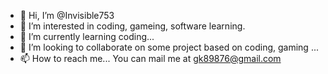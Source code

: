 - 👋 Hi, I’m @Invisible753
- 👀 I’m interested in coding, gameing, software learning.
- 🌱 I’m currently learning coding...
- 💞️ I’m looking to collaborate on some project based on coding, gaming ...
- 📫 How to reach me... You can mail me at gk89876@gmail.com

<!---
Invisible753/Invisible753 is a ✨ special ✨ repository because its `README.md` (this file) appears on your GitHub profile.
You can click the Preview link to take a look at your changes.
--->
